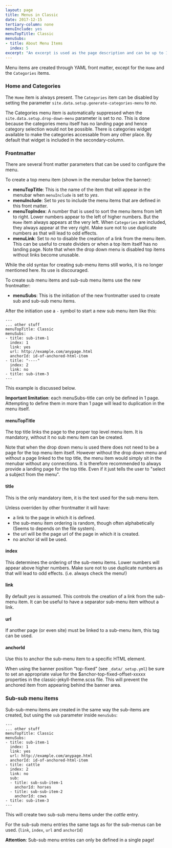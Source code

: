 ```yaml
---
layout: page
title: Menus in Classic
date: 2017-12-15
tertiary-column: none
menuInclude: yes
menuTopTitle: Classic
menuSubs:
- title: About Menu Items
  index: 5
excerpt: "An excerpt is used as the page description and can be up to 160 characters long..."
---
```

Menu items are created through YAML front matter, except for the `Home` and the `Categories` items.

### Home and Categories

The `Home` item is always present. The `Categories` item can be disabled by setting the parameter `site.data.setup.generate-categories-menu` to _no_.

The Categories menu item is automatically suppressed when the `site.data.setup.drop-down-menu` parameter is set to _no_. This is done because the categories menu itself has no landing page and hence category selection would not be possible. There is categories widget available to make the categories accessable from any other place. By default that widget is included in the secondary-column.

### Frontmatter

There are several front matter parameters that can be used to configure the menu.

To create a top menu item (shown in the menubar below the banner):

- __menuTopTitle__: This is the name of the item that will appear in the menubar when `menuInclude` is set to _yes_.
- __menuInclude__: Set to _yes_ to include the menu items that are defined in this front matter.
- __menuTopIndex__: A number that is used to sort the menu items from left to right. Lower numbers appear to the left of higher numbers. But the `Home` item always appears at the very left. When `Categories` are included, they always appear at the very right. Make sure not to use duplicate numbers as that will lead to odd effects.
- __menuLink__: Set to _no_ to disable the creation of a link from the menu item. This can be useful to create dividers or when a top item itself has no landing page. Note that when the drop down menu is disabled top items without links become unusable.

While the old syntax for creating sub-menu items still works, it is no longer mentioned here. Its use is discouraged.

To create sub menu items and sub-sub menu items use the new frontmatter:

- __menuSubs__: This is the initiation of the new frontmatter used to create sub and sub-sub menu items.

After the initiation use a `-` symbol to start a new sub menu item like this:

    ---
    ... other stuff
    menuTopTitle: Classic
    menuSubs:
    - title: sub-item-1
      index: 1
      link: yes
      url: http://example.com/anypage.html
      anchorId: id-of-anchored-html-item
	- title: "----"
	  index: 2
	  link: no
	- title: sub-item-3
	---

This example is discussed below.

__Important limitation__: each menuSubs-title can only be defined in 1 page. Attempting to define them in more than 1 page will lead to duplication in the menu itself.
	
#### menuTopTitle

The top title links the page to the proper top level menu item. It is mandatory, without it no sub menu item can be created.

Note that when the drop down menu is used there does not need to be a page for the top menu item itself. However without the drop down menu and without a page linked to the top title, the menu item would simply sit in the menubar without any connections. It is therefore recommended to always provide a landing page for the top title. Even if it just tells the user to "select a subject from the menu".

#### title

This is the only mandatory item, it is the text used for the sub menu item.

Unless overriden by other frontmatter it will have:

- a link to the page in which it is defined.
- the sub-menu item ordering is random, though often alphabetically (Seems to depends on the file system).
- the url will be the page url of the page in which it is created.
- no anchor id will be used.

#### index

This determines the ordering of the sub-menu items. Lower numbers will appear above higher numbers. Make sure not to use duplicate numbers as that will lead to odd effects. (i.e. always check the menu!)

#### link

By default _yes_ is assumed. This controls the creation of a link from the sub-menu item. It can be useful to have a separator sub-menu item without a link.

#### url

If another page (or even site) must be linked to a sub-menu item, this tag can be used.

#### anchorId

Use this to anchor the sub-menu item to a specific HTML element.

When using the banner position “top-fixed” (see `_data/_setup.yml`) be sure to set an appropriate value for the $anchor-top-fixed-offset-xxxxx properties in the classic-jekyll-theme.scss file. This will prevent the anchored item from appearing behind the banner area. 

### Sub-sub menu items

Sub-sub-menu items are created in the same way the sub-items are created, but using the `sub` parameter inside `menuSubs`:

    ---
    ... other stuff
    menuTopTitle: Classic
    menuSubs:
    - title: sub-item-1
      index: 1
      link: yes
      url: http://example.com/anypage.html
      anchorId: id-of-anchored-html-item
	- title: cattle
	  index: 2
	  link: no
	  sub:
	  - title: sub-sub-item-1
	    anchorId: horses
	  - title: sub-sub-item-2
	    anchorId: cows
	- title: sub-item-3
	---

This will create two sub-sub menu items under the _cattle_ entry.

For the sub-sub menu entries the same tags as for the sub-menus can be used. (`link`, `index`, `url` and `anchorId`)

__Attention__: Sub-sub menu entries can only be defined in a single page!
